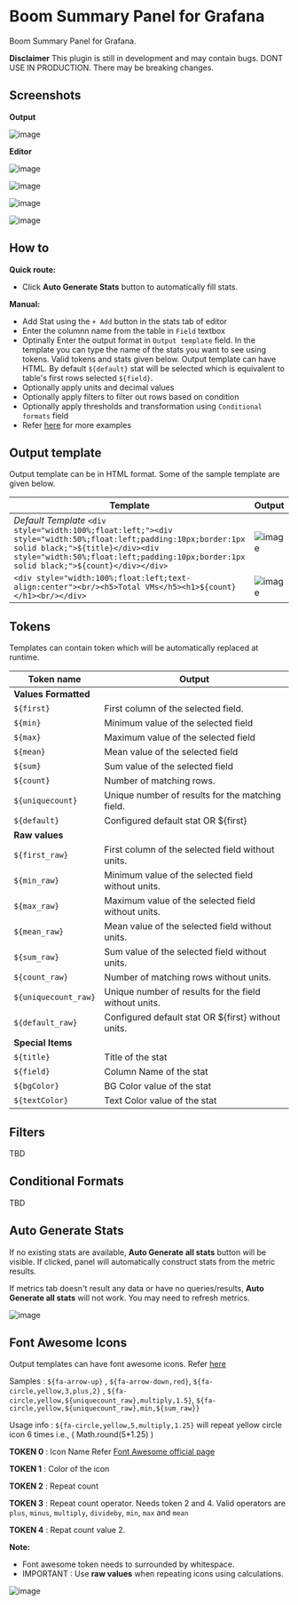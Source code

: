 # Boom Summary Panel for Grafana

Boom Summary Panel for Grafana.

**Disclaimer** This plugin is still in development and may contain bugs. DONT USE IN PRODUCTION. There may be breaking changes.

## Screenshots

**Output** 

![image](https://user-images.githubusercontent.com/153843/53750112-df169780-3ea0-11e9-9eff-f6159d4b6f4b.png)

**Editor**

![image](https://user-images.githubusercontent.com/153843/53750359-75e35400-3ea1-11e9-9a03-3001198bf9ee.png)

![image](https://user-images.githubusercontent.com/153843/53750150-f3f32b00-3ea0-11e9-9f84-deb8c63b4db0.png)

![image](https://user-images.githubusercontent.com/153843/53750323-5ea46680-3ea1-11e9-8d85-3c8108cc9b3c.png)

![image](https://user-images.githubusercontent.com/153843/53750202-0ff6cc80-3ea1-11e9-8c0a-ab987b95a798.png)

## How to

**Quick route:**

* Click **Auto Generate Stats** button to automatically fill stats.

**Manual:**

* Add Stat using the `+ Add` button in the stats tab of editor
* Enter the columnn name from the table in `Field` textbox
* Optinally Enter the output format in `Output template` field. In the template you can type the name of the stats you want to see using tokens. Valid tokens and stats given below.  Output template can have HTML. By default `${default}` stat will be selected which is equivalent to table's first rows selected `${field}`.
* Optionally apply units and decimal values
* Optionally apply filters to filter out rows based on condition
* Optionally apply thresholds and transformation using `Conditional formats` field
* Refer [here](https://github.com/yesoreyeram/yesoreyeram-boomsummary-panel/issues/1) for more examples

## Output template

Output template can be in HTML format. Some of the sample template are given below.

| Template | Output |
| ---- | ---|
| *Default Template* `<div style="width:100%;float:left;"><div style="width:50%;float:left;padding:10px;border:1px solid black;">${title}</div><div style="width:50%;float:left;padding:10px;border:1px solid black;">${count}</div></div>` | ![image](https://user-images.githubusercontent.com/153843/53751219-b9d75880-3ea3-11e9-82e7-1f43e56e0213.png) |
| `<div style="width:100%;float:left;text-align:center"><br/><h5>Total VMs</h5><h1>${count}</h1><br/></div>`| ![image](https://user-images.githubusercontent.com/153843/53751210-b348e100-3ea3-11e9-9ce5-08035c206c35.png) |


## Tokens

Templates can contain token which will be automatically replaced at runtime.

| Token name            | Output                                                    |
| ----------------------|-----------------------------------------------------------|
|  **Values Formatted** |                                                           |
| `${first}`            | First column of the selected field.                       | 
| `${min}`              | Minimum value of the selected field                       | 
| `${max}`              | Maximum value of the selected field                       | 
| `${mean}`             | Mean value of the selected field                          | 
| `${sum}`              | Sum value of the selected field                           | 
| `${count}`            | Number of matching rows.                                  | 
| `${uniquecount}`      | Unique number of results for the matching field.          | 
| `${default}`          | Configured default stat OR ${first}                       | 
|  **Raw values**       |                                                           |
| `${first_raw}`        | First column of the selected field without units.         | 
| `${min_raw}`          | Minimum value of the selected field without units.        | 
| `${max_raw}`          | Maximum value of the selected field without units.        | 
| `${mean_raw}`         | Mean value of the selected field without units.           | 
| `${sum_raw}`          | Sum value of the selected field without units.            | 
| `${count_raw}`        | Number of matching rows without units.                    | 
| `${uniquecount_raw}`  | Unique number of results for the field without units.     | 
| `${default_raw}`      | Configured default stat OR ${first} without units.        | 
| **Special Items**     |                                                           |
| `${title}`            | Title of the stat                                         | 
| `${field}`            | Column Name of the stat                                   | 
| `${bgColor}`          | BG Color value of the stat                                | 
| `${textColor}`        | Text Color value of the stat                              |

## Filters

TBD

## Conditional Formats

TBD


## Auto Generate Stats

If no existing stats are available, **Auto Generate all stats** button will be visible. If clicked, panel will automatically construct stats from the metric results.

If metrics tab doesn't result any data or have no queries/results, **Auto Generate all stats** will not work. You may need to refresh metrics.

![image](https://user-images.githubusercontent.com/153843/53822354-7ba36d00-3f67-11e9-93b5-ab91b4cabc8d.png)

## Font Awesome Icons

Output templates can have font awesome icons. Refer [here](https://github.com/yesoreyeram/yesoreyeram-boomsummary-panel/issues/1#issuecomment-469771047)

Samples : ` ${fa-arrow-up} ` , ` ${fa-arrow-down,red} `, ` ${fa-circle,yellow,3,plus,2} ` , ` ${fa-circle,yellow,${uniquecount_raw},multiply,1.5} `, ` ${fa-circle,yellow,${uniquecount_raw},min,${sum_raw}}  `

Usage info : ` ${fa-circle,yellow,5,multiply,1.25} ` will repeat yellow circle icon 6 times i.e., ( Math.round(5*1.25) )

**TOKEN 0** : Icon Name Refer [Font Awesome official page](https://fontawesome.com/icons)

**TOKEN 1** : Color of the icon

**TOKEN 2** : Repeat count

**TOKEN 3** : Repeat count operator. Needs token 2 and 4. Valid operators are `plus`, `minus`, `multiply`, `divideby`, `min`, `max` and `mean`

**TOKEN 4** : Repat count value 2.

**Note:**

* Font awesome token needs to surrounded by whitespace.
* IMPORTANT : Use **raw values** when repeating icons using calculations.

![image](https://user-images.githubusercontent.com/153843/53824039-f28e3500-3f6a-11e9-9bc8-e7fc51f533d1.png)

